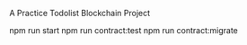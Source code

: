 A Practice Todolist Blockchain Project

npm run start
npm run contract:test
npm run contract:migrate